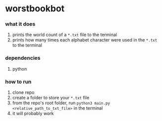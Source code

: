 # worstbookbot

### what it does
1. prints the world count of a `*.txt` file to the terminal
2. prints how many times each alphabet character were used in the `*.txt` to the terminal

### dependencies
1. python

### how to run
1. clone repo
2. create a folder to store your `*.txt` file
3. from the repo's root folder, run `python3 main.py <relative_path_to_txt_file>` in the terminal
4. it will probably work

